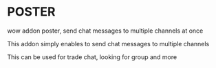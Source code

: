 # POSTER
wow addon poster, send chat messages to multiple channels at once

This addon simply enables to send chat messages to multiple channels

This can be used for trade chat, looking for group and more
